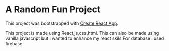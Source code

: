 # A Random Fun Project 

This project was bootstrapped with [Create React App](https://github.com/facebook/create-react-app).


This project is  made using React,js,css,html. This can also be made using vanilla javascript but i wanted to enhance my react skils.For database i used firebase.

